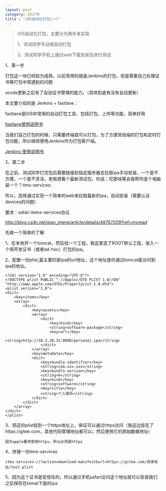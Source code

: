 ```yaml
---
layout: post
category: 2017年
title : "iOS自动化打包(一)"
---
```


> iOS自动化打包，主要分为两步来实现
>
> 1、测试同学手动或自动打包
>
> 2、测试同学手机上通过web下载安装包进行测试



1、第一步

打包这一块已经较为成熟，以前常用的就是Jenkins的打包，但是需要自己处理证书等打包中常遇到的问题

xcode更新之后有了自动证书管理的能力，（具体到底有没有自动更新）

本文要介绍的是 Jenkins + fastlane：

fastlane是iOS中常用的自动打包工具、包括打包、上传等功能，简单好用

[fastlane使用说明书](https://xilankong.github.io/2017年/2017/07/05/fastlane使用说明书.html)

当我们自己打包的时候，只需要终端就可以打包，为了方便其他端的打包和定时打包功能，所以继续使用Jenkins作为打包客户端。

[Jenkins 使用说明书](https://xilankong.github.io/2017年/2017/07/09/jenkins使用说明书.html)



2、第二步

在之前、测试同学打完包后需要链接到指定服务器去拉取ipa手动安装，一个是不方便，一个是不灵活，老板想看个最新测试包，你说：哎那啥等会我帮你连个电脑装一个？itms-services:

所以，选择通过实现一个简单的web来拉取最新的ipa，自动安装（需要认证devices的问题）

要求：safari  items-services协议

http://blog.csdn.net/qian_meng/article/details/48767209?ref=myread



先做一个简单的了解

1、在本地开一个tomcat，然后找一个工程，我这里选了ROOT默认工程，放入一个用开发证书（或者ad-hoc）打包的ipa。

2、配置一份plist,最主要的是ipa的url地址，这个地址是你通过tomcat能访问到ipa的地址。

```
<?xml version="1.0" encoding="UTF-8"?>
<!DOCTYPE plist PUBLIC "-//Apple//DTD PLIST 1.0//EN" "http://www.apple.com/DTDs/PropertyList-1.0.dtd">
<plist version="1.0">
<dict>
	<key>items</key>
	<array>
		<dict>
			<key>assets</key>
			<array>
				<dict>
					<key>kind</key>
					<string>software-package</string>
					<key>url</key>
					<string>http://10.3.20.31:8080/personal.ipa</string>
				</dict>
			</array>
			<key>metadata</key>
			<dict>
				<key>bundle-identifier</key>
				<string>com.xxx.xxx</string>
				<key>bundle-version</key>
				<string>6</string>
				<key>kind</key>
				<string>software</string>
				<key>title</key>
				<string>个人简历</string>
			</dict>
		</dict>
	</array>
</dict>
</plist>
```

3、把这份plist挂到一个https地址上，保证可以通过https访问（我这边挂在了https://gitee.com，其他代码管理地址都可以，然后使用它的原始数据地址）

```
因为apple要求使用https，所以必须是https
```



4、拼接一份itms-services

```
itms-services://?action=download-manifest&url=https://gitee.com/具体地址/test.plist
```

5、因为这个证书是受信任的，所以通过手机safari访问这个地址就可以安装我们之前保存在tomat下面的ipa

